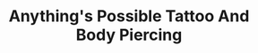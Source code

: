 ---
title: "Anything's Possible Tattoo And Body Piercing"
url: /mooresville/anythings-possible-tattoo-and-body-piercing/
shop: Tattoo
---